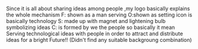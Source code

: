 Since it is all about sharing ideas among people ,my logo basically explains the whole mechanism
F: shown as a man serving
O:shown as setting icon is basically technology
S: made up with magnet and lightening bulb symbolizing ideas
C: is formed by we the people
so basically it mean
Serving technological ideas with people in order to attract and distribute ideas  for a bright Future!!
(Didn't find any suitable backgroung combination)
